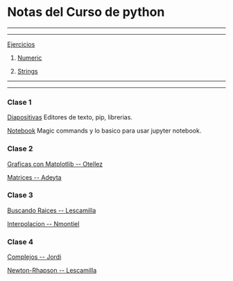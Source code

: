 # Notas del Curso de python

----
---

[Ejercicios](https://github.com/ja-vazquez/python_cinves/tree/master/Ejercicios)


1. [Numeric](https://nbviewer.jupyter.org/github/ja-vazquez/python_cinves/blob/master/Numeric.ipynb)
		
2. [Strings](https://nbviewer.jupyter.org/github/ja-vazquez/python_cinves/blob/master/Strings.ipynb)

		
---
---




### Clase 1

[Diapositivas](https://github.com/ja-vazquez/python_cinves/blob/master/python%20course.pdf)
Editores de texto, pip, librerias.

[Notebook](https://nbviewer.jupyter.org/github/ja-vazquez/Python_compendium/blob/master/Python/iPython.ipynb)
Magic commands y lo basico para usar jupyter notebook.



### Clase 2


[Graficas con Matplotlib -- Otellez](http://nbviewer.jupyter.org/github/losvaldote/Programas-Python/blob/master/Untitled2.ipynb)

[Matrices -- Adeyta](http://nbviewer.jupyter.org/github/ja-vazquez/python_cinves/blob/master/Matrices_Adeyta.ipynb)

### Clase 3

[Buscando Raices -- Lescamilla](https://nbviewer.jupyter.org/github/ja-vazquez/python_cinves/blob/master/Raices_Lescamilla.ipynb)

[Interpolacion -- Nmontiel](http://nbviewer.jupyter.org/github/ja-vazquez/python_cinves/blob/master/Interpolacion_Nmontiel.ipynb)

### Clase 4

[Complejos -- Jordi](https://nbviewer.jupyter.org/github/ja-vazquez/python_cinves/blob/master/Complejos_Jordi.ipynb)

[Newton-Rhapson -- Lescamilla](http://nbviewer.jupyter.org/github/ja-vazquez/python_cinves/blob/master/Newton-Rhapson_LEscamilla.ipynb)

